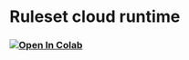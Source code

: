 # Ruleset cloud runtime
### [![Open In Colab](https://colab.research.google.com/assets/colab-badge.svg)](https://colab.research.google.com/drive/1qT6HdxuOzwDqTXBnEp7GYg76Nb_GA1av?usp=sharing)
